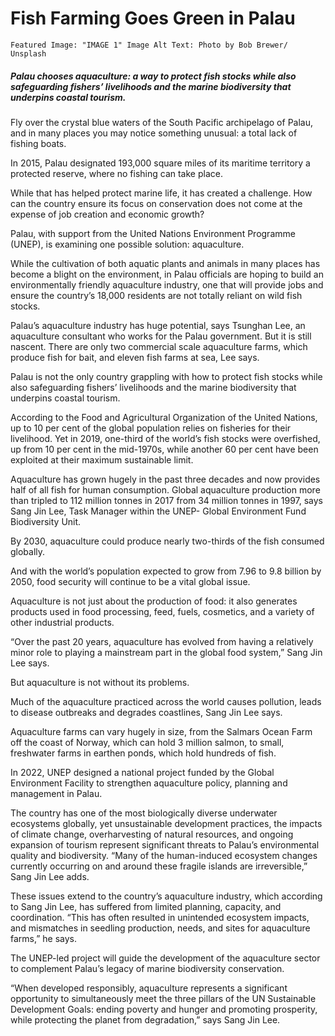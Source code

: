 ﻿# Fish Farming Goes Green in Palau

    Featured Image: "IMAGE 1" Image Alt Text: Photo by Bob Brewer/ Unsplash

##### Palau chooses aquaculture: a way to protect fish stocks while also safeguarding fishers’ livelihoods and the marine biodiversity that underpins coastal tourism. 

Fly over the crystal blue waters of the South Pacific archipelago of Palau, and in many places you may notice something unusual: a total lack of fishing boats.

In 2015, Palau designated 193,000 square miles of its maritime territory a protected reserve, where no fishing can take place.

While that has helped protect marine life, it has created a challenge. How can the country ensure its focus on conservation does not come at the expense of job creation and economic growth?

Palau, with support from the United Nations Environment Programme (UNEP), is examining one possible solution: aquaculture.

While the cultivation of both aquatic plants and animals in many places has become a blight on the environment, in Palau officials are hoping to build an environmentally friendly aquaculture industry, one that will provide jobs and ensure the country’s 18,000 residents are not totally reliant on wild fish stocks.

Palau’s aquaculture industry has huge potential, says Tsunghan Lee, an aquaculture consultant who works for the Palau government. But it is still nascent. There are only two commercial scale aquaculture farms, which produce fish for bait, and eleven fish farms at sea, Lee says.

Palau is not the only country grappling with how to protect fish stocks while also safeguarding fishers’ livelihoods and the marine biodiversity that underpins coastal tourism.

According to the Food and Agricultural Organization of the United Nations, up to 10 per cent of the global population relies on fisheries for their livelihood. Yet in 2019, one-third of the world’s fish stocks were overfished, up from 10 per cent in the mid-1970s, while another 60 per cent have been exploited at their maximum sustainable limit.

Aquaculture has grown hugely in the past three decades and now provides half of all fish for human consumption. Global aquaculture production more than tripled to 112 million tonnes in 2017 from 34 million tonnes in 1997, says Sang Jin Lee, Task Manager within the UNEP- Global Environment Fund Biodiversity Unit.

By 2030, aquaculture could produce nearly two-thirds of the fish consumed globally.

And with the world’s population expected to grow from 7.96 to 9.8 billion by 2050, food security will continue to be a vital global issue.

Aquaculture is not just about the production of food: it also generates products used in food processing, feed, fuels, cosmetics, and a variety of other industrial products.

“Over the past 20 years, aquaculture has evolved from having a relatively minor role to playing a mainstream part in the global food system,” Sang Jin Lee says.

But aquaculture is not without its problems.

Much of the aquaculture practiced across the world causes pollution, leads to disease outbreaks and degrades coastlines, Sang Jin Lee says. 

Aquaculture farms can vary hugely in size, from the Salmars Ocean Farm off the coast of Norway, which can hold 3 million salmon, to small, freshwater farms in earthen ponds, which hold hundreds of fish.

In 2022, UNEP designed a national project funded by the Global Environment Facility to strengthen aquaculture policy, planning and management in Palau.

The country has one of the most biologically diverse underwater ecosystems globally, yet unsustainable development practices, the impacts of climate change, overharvesting of natural resources, and ongoing expansion of tourism represent significant threats to Palau’s environmental quality and biodiversity. “Many of the human-induced ecosystem changes currently occurring on and around these fragile islands are irreversible,” Sang Jin Lee adds.

These issues extend to the country’s aquaculture industry, which according to Sang Jin Lee, has suffered from limited planning, capacity, and coordination. “This has often resulted in unintended ecosystem impacts, and mismatches in seedling production, needs, and sites for aquaculture farms,” he says.

The UNEP-led project will guide the development of the aquaculture sector to complement Palau’s legacy of marine biodiversity conservation.

“When developed responsibly, aquaculture represents a significant opportunity to simultaneously meet the three pillars of the UN Sustainable Development Goals: ending poverty and hunger and promoting prosperity, while protecting the planet from degradation,” says Sang Jin Lee.

